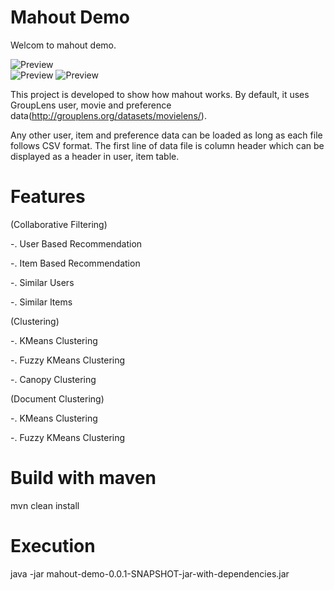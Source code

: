 Mahout Demo
==========

Welcom to mahout demo.

![Preview](https://docs.google.com/viewer?pid=explorer&srcid=0B30jOdovR1_MUTF6cEJWTWNVaU0&docid=f3426880473807155edef6fbc9dea340|4243b4b22ac6766dcd2a5c5f9b97c6c5&a=bi&pagenumber=1&w=800)<br>
![Preview](https://docs.google.com/viewer?pid=explorer&srcid=0B30jOdovR1_MZlFMdnNGRGU0VUE&docid=2ac555c07c69cf2b65d3f15d8d1f9192%7C9dcf8c6b550d8a2e5b2965e86071f35f&a=bi&pagenumber=1&w=800)
![Preview](https://docs.google.com/file/d/0B30jOdovR1_MQXBPN0lpM2MzRm8/image?pagenumber=1&w=800)

This project is developed to show how mahout works.
By default, it uses GroupLens user, movie and preference data(http://grouplens.org/datasets/movielens/).

Any other user, item and preference data can be loaded as long as each file follows CSV format.
The first line of data file is column header which can be displayed as a header in user, item table.

Features
==========

(Collaborative Filtering)

-. User Based Recommendation

-. Item Based Recommendation

-. Similar Users

-. Similar Items

(Clustering)

-. KMeans Clustering

-. Fuzzy KMeans Clustering

-. Canopy Clustering

(Document Clustering)

-. KMeans Clustering

-. Fuzzy KMeans Clustering

Build with maven
==========
mvn clean install

Execution
==========
java -jar mahout-demo-0.0.1-SNAPSHOT-jar-with-dependencies.jar

